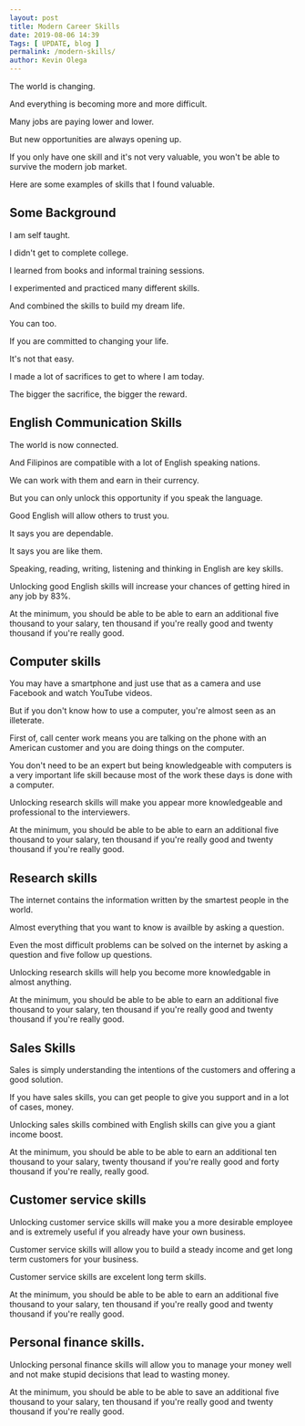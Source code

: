 ```yaml
--- 
layout: post 
title: Modern Career Skills
date: 2019-08-06 14:39
Tags: [ UPDATE, blog ]
permalink: /modern-skills/ 
author: Kevin Olega 
--- 
```

The world is changing.

And everything is becoming more and more difficult.

Many jobs are paying lower and lower.

But new opportunities are always opening up.

If you only have one skill and it's not very valuable, you won't be able to survive the modern job market.

Here are some examples of skills that I found valuable.

## Some Background

I am self taught.

I didn't get to complete college.

I learned from books and informal training sessions.

I experimented and practiced many different skills.

And combined the skills to build my dream life.

You can too.

If you are committed to changing your life.

It's not that easy.

I made a lot of sacrifices to get to where I am today.

The bigger the sacrifice, the bigger the reward.

## English Communication Skills

The world is now connected. 

And Filipinos are compatible with a lot of English speaking nations. 

We can work with them and earn in their currency.

But you can only unlock this opportunity if you speak the language.

Good English will allow others to trust you.

It says you are dependable.

It says you are like them.

Speaking, reading, writing, listening and thinking in English are key skills.

Unlocking good English skills will increase your chances of getting hired in any job by 83%.

At the minimum, you should be able to be able to earn an additional five thousand to your salary, ten thousand if you're really good and twenty thousand if you're really good.

## Computer skills

You may have a smartphone and just use that as a camera and use Facebook and watch YouTube videos.

But if you don't know how to use a computer, you're almost seen as an illeterate. 

First of, call center work means you are talking on the phone with an American customer and you are doing things on the computer.

You don't need to be an expert but being knowledgeable with computers is a very important life skill because most of the work these days is done with a computer.

Unlocking research skills will make you appear more knowledgeable and professional to the interviewers.

At the minimum, you should be able to be able to earn an additional five thousand to your salary, ten thousand if you're really good and twenty thousand if you're really good. 

## Research skills

The internet contains the information written by the smartest people in the world.

Almost everything that you want to know is availble by asking a question.

Even the most difficult problems can be solved on the internet by asking a question and five follow up questions.

Unlocking research skills will help you become more knowledgable in almost anything.

At the minimum, you should be able to be able to earn an additional five thousand to your salary, ten thousand if you're really good and twenty thousand if you're really good.

## Sales Skills

Sales is simply understanding the intentions of the customers and offering a good solution.

If you have sales skills, you can get people to give you support and in a lot of cases, money.

Unlocking sales skills combined with English skills can give you a giant income boost.

At the minimum, you should be able to be able to earn an additional ten thousand to your salary, twenty thousand if you're really good and forty thousand if you're really, really good. 

## Customer service skills

Unlocking customer service skills will make you a more desirable employee and is extremely useful if you already have your own business.

Customer service skills will allow you to build a steady income and get long term customers for your business.

Customer service skills are excelent long term skills.

At the minimum, you should be able to be able to earn an additional five thousand to your salary, ten thousand if you're really good and twenty thousand if you're really good.

## Personal finance skills.

Unlocking personal finance skills will allow you to manage your money well and not make stupid decisions that lead to wasting money.

At the minimum, you should be able to be able to save an additional five thousand to your salary, ten thousand if you're really good and twenty thousand if you're really good.  